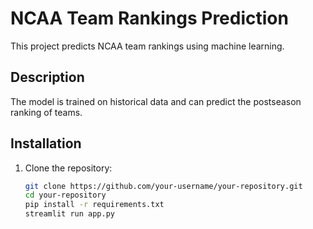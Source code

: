 # NCAA Team Rankings Prediction

This project predicts NCAA team rankings using machine learning.

## Description

The model is trained on historical data and can predict the postseason ranking of teams.

## Installation

1. Clone the repository:
   ```bash
   git clone https://github.com/your-username/your-repository.git
   cd your-repository
   pip install -r requirements.txt
   streamlit run app.py

